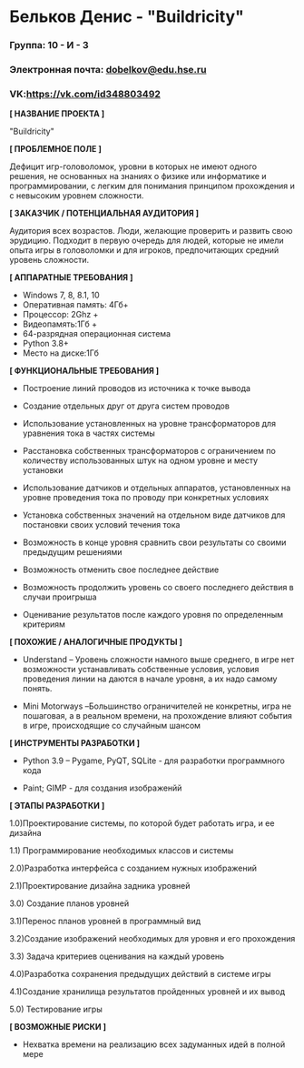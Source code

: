 # Бельков Денис - "Buildricity"

### Группа: 10 - И - 3
### Электронная почта: dobelkov@edu.hse.ru
### VK:https://vk.com/id348803492

**[ НАЗВАНИЕ ПРОЕКТА ]**

"Buildricity"

**[ ПРОБЛЕМНОЕ ПОЛЕ ]**

Дефицит  игр-головоломок, уровни в которых не имеют одного решения, не основанных на знаниях о физике или информатике и программировании, с легким для понимания принципом прохождения и с невысоким уровнем сложности.

**[ ЗАКАЗЧИК / ПОТЕНЦИАЛЬНАЯ АУДИТОРИЯ ]**

Аудитория всех возрастов. Люди, желающие проверить и развить свою эрудицию. Подходит в первую очередь для людей, которые не имели опыта игры в головоломки и для игроков, предпочитающих средний уровень сложности.

**[ АППАРАТНЫЕ ТРЕБОВАНИЯ ]** 

* Windows 7, 8, 8.1, 10
* Оперативная память: 4Гб+
* Процессор:  2Ghz + 
* Видеопамять:1Гб + 
* 64-разрядная  операционная система
* Python 3.8+
* Место на диске:1Гб

**[ ФУНКЦИОНАЛЬНЫЕ ТРЕБОВАНИЯ ]**

* Построение линий проводов из источника к точке вывода

* Создание отдельных друг от друга  систем проводов

* Использование установленных на уровне трансформаторов для уравнения тока в частях системы

* Расстановка  собственных трансформаторов с ограничением по количеству использованных штук на одном уровне и месту установки

* Использование датчиков и отдельных аппаратов, установленных на уровне проведения тока по проводу при конкретных условиях

* Установка собственных значений на отдельном виде датчиков для постановки своих условий течения тока

* Возможность в конце уровня сравнить свои результаты со своими предыдущим решениями

* Возможность отменить свое последнее действие

* Возможность продолжить уровень со своего последнего действия в случаи проигрыша

* Оценивание результатов после каждого уровня по определенным критериям

**[ ПОХОЖИЕ / АНАЛОГИЧНЫЕ ПРОДУКТЫ ]**

* Understand – Уровень сложности намного выше среднего, в игре нет возможности устанавливать собственные условия, условия проведения линии на даются в начале уровня, а их надо самому понять.

* Mini Motorways –Большинство ограничителей не конкретны, игра не пошаговая, а в реальном времени, на прохождение влияют события в игре, происходящие со случайным шансом

**[ ИНСТРУМЕНТЫ РАЗРАБОТКИ ]**

* Python 3.9 – Pygame, PyQT, SQLite - для разработки программного кода 

* Paint; GIMP - для создания изображенйй

**[ ЭТАПЫ РАЗРАБОТКИ ]**

1.0)Проектирование системы, по которой будет работать игра, и ее дизайна

1.1) Программирование необходимых  классов и системы

2.0)Разработка интерфейса с созданием нужных изображений

2.1)Проектирование дизайна  задника уровней

3.0) Создание планов уровней

3.1)Перенос планов уровней в программный вид

3.2)Создание изображений необходимых для уровня и его прохождения

3.3) Задача критериев оценивания на каждый уровень

4.0)Разработка  сохранения предыдущих действий в системе игры

4.1)Создание хранилища результатов пройденных уровней и их вывод

5.0) Тестирование игры

**[ ВОЗМОЖНЫЕ РИСКИ ]**

* Нехватка времени на реализацию всех задуманных идей в полной мере
